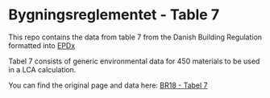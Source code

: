 # Bygningsreglementet - Table 7

This repo contains the data from table 7 from the Danish Building Regulation formatted
into [EPDx](https://epdx.kongsgaard.eu)

Tabel 7 consists of generic environmental data for 450 materials to be used in a LCA calculation.

You can find the original page and data
here: [BR18 - Tabel 7](https://bygningsreglementet.dk/Bilag/B2/Bilag_2/Tabel_7#787e83a6-b7d9-4a83-a4be-37574156daef)